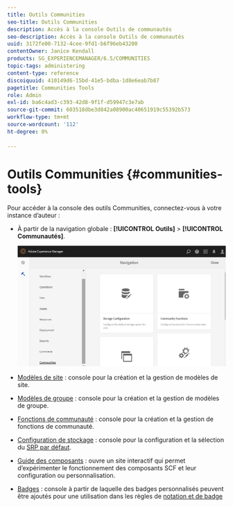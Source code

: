 ```yaml
---
title: Outils Communities
seo-title: Outils Communities
description: Accès à la console Outils de communautés
seo-description: Accès à la console Outils de communautés
uuid: 3172fe00-7132-4cee-9fd1-b6f96eb43200
contentOwner: Janice Kendall
products: SG_EXPERIENCEMANAGER/6.5/COMMUNITIES
topic-tags: administering
content-type: reference
discoiquuid: 410149d6-15bd-41e5-bdba-1d8e6eab7b87
pagetitle: Communities Tools
role: Admin
exl-id: ba6c4ad3-c393-42d8-9f1f-d59947c3e7ab
source-git-commit: 603518dbe3d842a08900ac40651919c55392b573
workflow-type: tm+mt
source-wordcount: '112'
ht-degree: 0%

---
```


# Outils Communities {#communities-tools}

Pour accéder à la console des outils Communities, connectez-vous à votre instance d’auteur :

* À partir de la navigation globale : **[!UICONTROL Outils]** > **[!UICONTROL Communautés]**.

   ![communautés](assets/communities-home.png)

* [Modèles de site](sites.md)  : console pour la création et la gestion de modèles de site.

* [Modèles de groupe](tools-groups.md)  : console pour la création et la gestion de modèles de groupe.

* [Fonctions de communauté](functions.md)  : console pour la création et la gestion de fonctions de communauté.

* [Configuration de stockage](srp-config.md)  : console pour la configuration et la sélection du  [SRP par défaut](working-with-srp.md).

* [Guide des composants](components-guide.md)  : ouvre un site interactif qui permet d’expérimenter le fonctionnement des composants SCF et leur configuration ou personnalisation.

* [Badges](badges.md)  : console à partir de laquelle des badges personnalisés peuvent être ajoutés pour une utilisation dans les règles de  [notation et de badge](implementing-scoring.md)
